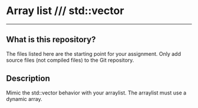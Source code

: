 
# Array list /// std::vector
---

## What is this repository?
The files listed here are the starting point for your assignment.
Only add source files (not compiled files) to the Git repository.

## Description
Mimic the std::vector behavior with your arraylist.
The arraylist must use a dynamic array.

